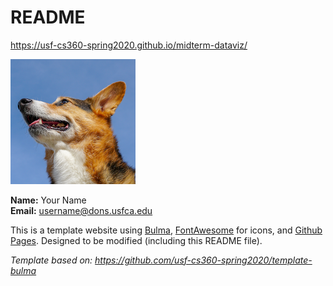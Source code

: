 # README

<https://usf-cs360-spring2020.github.io/midterm-dataviz/>

![Profile Image](profile.png)

**Name:** Your Name  
**Email:** <username@dons.usfca.edu>

This is a template website using [Bulma](https://bulma.io/), [FontAwesome](https://origin.fontawesome.com/) for icons, and [Github Pages](). Designed to be modified (including this README file).

*Template based on: <https://github.com/usf-cs360-spring2020/template-bulma>*
